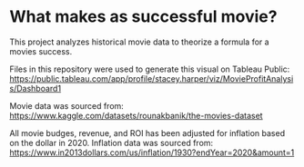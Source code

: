 # What makes as successful movie?

This project analyzes historical movie data to theorize a formula for a movies success.

Files in this repository were used to generate this visual on Tableau Public:
https://public.tableau.com/app/profile/stacey.harper/viz/MovieProfitAnalysis/Dashboard1

Movie data was sourced from: 
https://www.kaggle.com/datasets/rounakbanik/the-movies-dataset

All movie budges, revenue, and ROI has been adjusted for inflation based on the dollar in 2020.
Inflation data was sourced from: https://www.in2013dollars.com/us/inflation/1930?endYear=2020&amount=1
